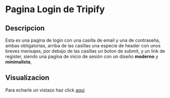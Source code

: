 # Pagina Login de Tripify
## Descripcion
Esta es una pagina de login con una casilla de email y una de contraseña, ambas obligatorias, arriba de las casillas una especie de header con unos breves mensajes, por debajo de las casillas un boton de submit, y un link de register, siendo una pagina de inicio de sesión con un diseño **moderno** y **minimalista**, 

## Visualizacion
Para echarle un vistazo haz click [aqui](https://angelkemerer.github.io/image-based-web-project/)


